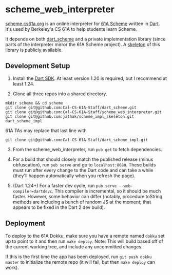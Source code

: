 # scheme_web_interpreter

[scheme.cs61a.org][] is an online interpreter for [61A Scheme][] written in
[Dart][]. It's used by Berkeley's CS 61A to help students learn Scheme.

It depends on both [dart_scheme][] and a private implementation library (since
parts of the interpreter mirror the 61A Scheme project). A [skeleton][] of this
library is publicly available.

## Development Setup

1. Install the [Dart SDK](https://www.dartlang.org/install). At least version
1.20 is required, but I recommend at least 1.24.

2. Clone all three repos into a shared directory.

```
mkdir scheme && cd scheme
git clone git@github.com:Cal-CS-61A-Staff/dart_scheme.git
git clone git@github.com:Cal-CS-61A-Staff/scheme_web_interpreter.git
git clone git@github.com:jathak/scheme_impl_skeleton.git dart_scheme_impl
```

61A TAs may replace that last line with

```
git clone git@github.com:Cal-CS-61A-Staff/dart_scheme_impl.git
```

3. From the scheme_web_interpreter, run `pub get` to fetch dependencies.

4. For a build that should closely match the published release (minus
obfuscation), run `pub serve` and go to `localhost:8080`. These builds must run
after every change to the Dart code and can take a while (they'll happen
automatically when you refresh the page).

5. (Dart 1.24+) For a faster dev cycle, run `pub serve --web-compiler=dartdevc`.
This compiler is incremental, so it should be much faster. However, some
behavior can differ (notably, procedure toString methods are including a bunch
of random JS at the moment; that appears to be fixed in the Dart 2 dev build).

## Deployment

To deploy to the 61A Dokku, make sure you have a remote named `dokku` set up to
point to it and then run `make deploy`. Note: This will build based off of the
current working tree, and include any uncommitted changes.

If this is the first time the app has been deployed, run `git push dokku master`
to initialize the remote repo (it will fail, but then `make deploy` can work).

[scheme.cs61a.org]: https://scheme.cs61a.org
[Dart]: https://dartlang.org
[dart_scheme]: https://github.com/Cal-CS-61A-Staff/dart_scheme
[61A Scheme]: https://cs61a.org/articles/scheme-spec.html
[skeleton]: https://github.com/jathak/scheme_impl_skeleton
